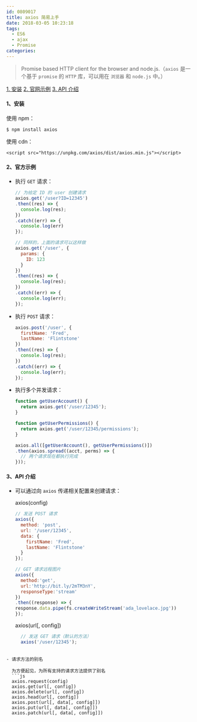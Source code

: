 ```yaml
---
id: 0809017
title: axios 简易上手
date: 2018-03-05 10:23:18
tags:
  - ES6
  - ajax
  - Promise
categories:
---
```


> Promise based HTTP client for the browser and node.js.（`axios` 是一个基于 `promise` 的 `HTTP` 库，可以用在 `浏览器` 和 `node.js` 中。）

<a href="#install">1. 安装</a>
<a href="#example">2. 官网示例</a>
<a href="#apiIntro">3. API 介绍</a>

#### <a name="install">1、安装</a>

使用 npm：
```
$ npm install axios
```
使用 cdn：
```
<script src="https://unpkg.com/axios/dist/axios.min.js"></script>

```

#### <a name="example">2、官方示例</a>

- 执行 `GET` 请求：
  ```js
  // 为给定 ID 的 user 创建请求
  axios.get('/user?ID=12345')
  .then((res) => {
    console.log(res);
  })
  .catch((err) => {
    console.log(err)
  });

  // 同样的，上面的请求可以这样做
  axios.get('/user', {
    params: {
      ID: 123
    }
  })
  .then((res) => {
    console.log(res);
  })
  .catch((err) => {
    console.log(err);
  });
  ```

- 执行 `POST` 请求：
  ```js
  axios.post('/user', {
    firstName: 'Fred',
    lastName: 'Flintstone'
  })
  .then((res) => {
    console.log(res);
  })
  .catch((err) => {
    console.log(err);
  });
  ```

- 执行多个并发请求：
  ```js
  function getUserAccount() {
    return axios.get('/user/12345');
  }

  function getUserPermissions() {
    return axios.get('/user/12345/permissions');
  }

  axios.all([getUserAccount(), getUserPermissions()])
  .then(axios.spread((acct, perms) => {
    // 两个请求现在都执行完成
  }));
  ```

#### <a name="apiIntro">3、API 介绍</a>

- 可以通过向 `axios` 传递相关配置来创建请求：

  axios(config)
  ```js
  // 发送 POST 请求
  axios({
    method: 'post',
    url: '/user/12345',
    data: {
      firstName: 'Fred',
      lastName: 'Flintstone'
    }
  });
  ```
  ```js
  // GET 请求远程图片
  axios({
    method:'get',
    url:'http://bit.ly/2mTM3nY',
    responseType:'stream'
  })
  .then((response) => {
  response.data.pipe(fs.createWriteStream('ada_lovelace.jpg'))
  });
  ```
  axios(url[, config])
  ```js
    // 发送 GET 请求（默认的方法）
    axios('/user/12345');
```

- 请求方法的别名

  为方便起见，为所有支持的请求方法提供了别名
  ```js
  axios.request(config)
  axios.get(url[, config])
  axios.delete(url[, config])
  axios.head(url[, config])
  axios.post(url[, data[, config]])
  axios.put(url[, data[, config]])
  axios.patch(url[, data[, config]])
  ```